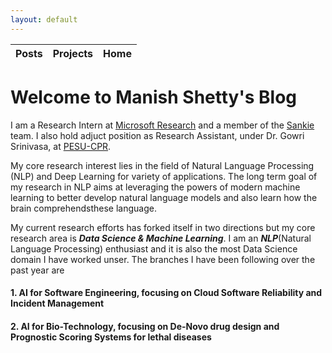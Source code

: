 ```yaml
---
layout: default
---
```


| Posts        | Projects          | Home  |
|:-------------|:------------------|:------|


# Welcome to Manish Shetty's Blog

I am a Research Intern at [Microsoft Research](https://www.microsoft.com/en-us/research/) and a member of the [Sankie](https://www.microsoft.com/en-us/research/project/sankie/) team. I also hold adjuct position as Research Assistant, under Dr. Gowri Srinivasa, at [PESU-CPR](https://research.pes.edu/center-for-pattern-recognition/).

My core research interest lies in the field of Natural Language Processing (NLP) and Deep Learning for variety of applications. The long term goal of my research in NLP aims at leveraging the powers of modern machine learning to better develop natural language models and also learn how the brain comprehendsthese language.

My current research efforts has forked itself in two directions but my core research area is ***Data Science & Machine Learning***. I am an ***NLP***(Natural Language Processing) enthusiast and it is also the most Data Science domain I have worked unser. The branches I have been following over the past year are

#### 1. AI for Software Engineering, focusing on Cloud Software Reliability and Incident Management
#### 2. AI for Bio-Technology, focusing on De-Novo drug design and Prognostic Scoring Systems for lethal diseases

